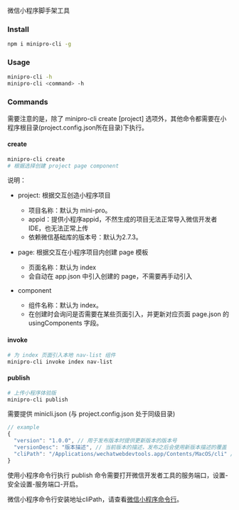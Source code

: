 
微信小程序脚手架工具
### Install

```sh
npm i minipro-cli -g
```

### Usage

```sh
minipro-cli -h
minipro-cli <command> -h
```

### Commands

需要注意的是，除了 minipro-cli create [project] 选项外，其他命令都需要在小程序根目录(project.config.json所在目录)下执行。

#### create

```sh
minipro-cli create
# 根据选择创建 project page component
```

说明：

+ project: 根据交互创造小程序项目
  + 项目名称：默认为 mini-pro。
  + appid：提供小程序appid，不然生成的项目无法正常导入微信开发者IDE，也无法正常上传
  + 依赖微信基础库的版本号：默认为2.7.3。

+ page: 根据交互在小程序项目内创建 page 模板
  + 页面名称：默认为 index
  + 会自动在 app.json 中引入创建的 page，不需要再手动引入

+ component
  + 组件名称：默认为 index。
  + 在创建时会询问是否需要在某些页面引入，并更新对应页面 page.json 的 usingComponents 字段。

#### invoke

```sh
# 为 index 页面引入本地 nav-list 组件
minipro-cli invoke index nav-list
```

#### publish

```sh
# 上传小程序体验版
minipro-cli publish
```

需要提供 minicli.json (与 project.config.json 处于同级目录)

```js
// example
{
  "version": "1.0.0", // 用于发布版本时提供更新版本的版本号
  "versionDesc": "版本描述", // 当前版本的描述，发布之后会使用新版本描述的覆盖
  "cliPath": "/Applications/wechatwebdevtools.app/Contents/MacOS/cli" // 微信小程序命令行的安装地址
}
```

使用小程序命令行执行 publish 命令需要打开微信开发者工具的服务端口，设置-安全设置-服务端口-开启。

微信小程序命令行安装地址cliPath，请查看[微信小程序命令行](https://developers.weixin.qq.com/miniprogram/dev/devtools/cli.html)。